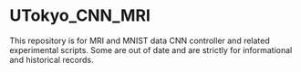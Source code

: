 # UTokyo_CNN_MRI
This repository is for MRI and MNIST data CNN controller and related experimental scripts. Some are out of date and are strictly for informational and historical records.
